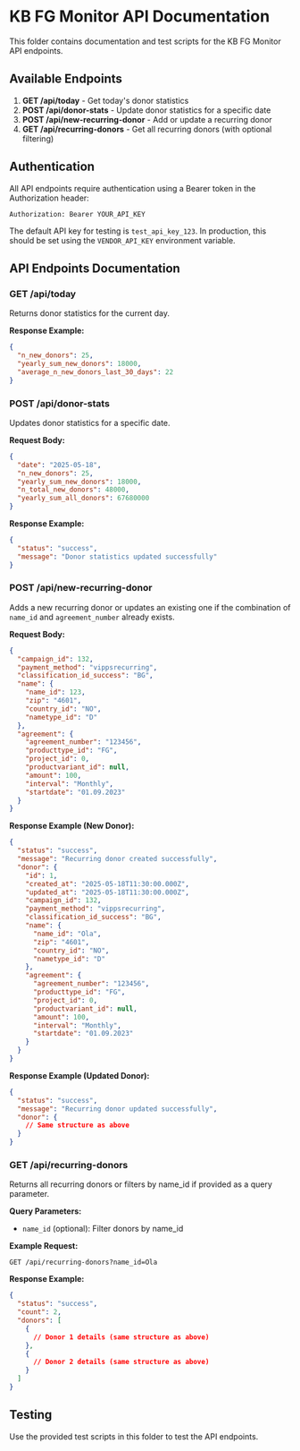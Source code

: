 # KB FG Monitor API Documentation

This folder contains documentation and test scripts for the KB FG Monitor API endpoints.

## Available Endpoints

1. **GET /api/today** - Get today's donor statistics
2. **POST /api/donor-stats** - Update donor statistics for a specific date
3. **POST /api/new-recurring-donor** - Add or update a recurring donor
4. **GET /api/recurring-donors** - Get all recurring donors (with optional filtering)

## Authentication

All API endpoints require authentication using a Bearer token in the Authorization header:

```
Authorization: Bearer YOUR_API_KEY
```

The default API key for testing is `test_api_key_123`. In production, this should be set using the `VENDOR_API_KEY` environment variable.

## API Endpoints Documentation

### GET /api/today

Returns donor statistics for the current day.

**Response Example:**
```json
{
  "n_new_donors": 25,
  "yearly_sum_new_donors": 18000,
  "average_n_new_donors_last_30_days": 22
}
```

### POST /api/donor-stats

Updates donor statistics for a specific date.

**Request Body:**
```json
{
  "date": "2025-05-18",
  "n_new_donors": 25,
  "yearly_sum_new_donors": 18000,
  "n_total_new_donors": 48000,
  "yearly_sum_all_donors": 67680000
}
```

**Response Example:**
```json
{
  "status": "success",
  "message": "Donor statistics updated successfully"
}
```

### POST /api/new-recurring-donor

Adds a new recurring donor or updates an existing one if the combination of `name_id` and `agreement_number` already exists.

**Request Body:**
```json
{
  "campaign_id": 132,
  "payment_method": "vippsrecurring",
  "classification_id_success": "BG",
  "name": {
    "name_id": 123,
    "zip": "4601",
    "country_id": "NO",
    "nametype_id": "D"
  },
  "agreement": {
    "agreement_number": "123456",
    "producttype_id": "FG",
    "project_id": 0,
    "productvariant_id": null,
    "amount": 100,
    "interval": "Monthly",
    "startdate": "01.09.2023"
  }
}
```

**Response Example (New Donor):**
```json
{
  "status": "success",
  "message": "Recurring donor created successfully",
  "donor": {
    "id": 1,
    "created_at": "2025-05-18T11:30:00.000Z",
    "updated_at": "2025-05-18T11:30:00.000Z",
    "campaign_id": 132,
    "payment_method": "vippsrecurring",
    "classification_id_success": "BG",
    "name": {
      "name_id": "Ola",
      "zip": "4601",
      "country_id": "NO",
      "nametype_id": "D"
    },
    "agreement": {
      "agreement_number": "123456",
      "producttype_id": "FG",
      "project_id": 0,
      "productvariant_id": null,
      "amount": 100,
      "interval": "Monthly",
      "startdate": "01.09.2023"
    }
  }
}
```

**Response Example (Updated Donor):**
```json
{
  "status": "success",
  "message": "Recurring donor updated successfully",
  "donor": {
    // Same structure as above
  }
}
```

### GET /api/recurring-donors

Returns all recurring donors or filters by name_id if provided as a query parameter.

**Query Parameters:**
- `name_id` (optional): Filter donors by name_id

**Example Request:**
```
GET /api/recurring-donors?name_id=Ola
```

**Response Example:**
```json
{
  "status": "success",
  "count": 2,
  "donors": [
    {
      // Donor 1 details (same structure as above)
    },
    {
      // Donor 2 details (same structure as above)
    }
  ]
}
```

## Testing

Use the provided test scripts in this folder to test the API endpoints.
